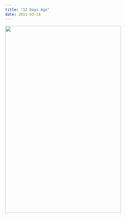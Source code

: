 ```yaml
---
title: "12 Days Ago"
date: 2011-03-18
---
```

<img src="@root/files/2011/03/jamaica.jpg" width="375" height="604" class="centered">
